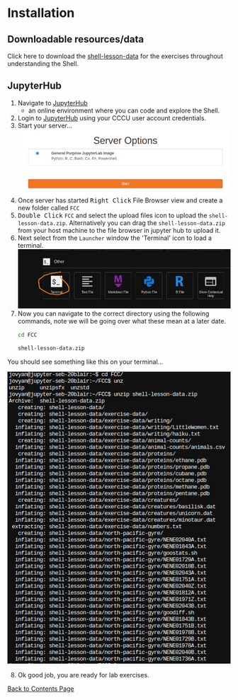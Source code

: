 # Installation 

## Downloadable resources/data

Click here to download the [shell-lesson-data](./shell-lesson-data.zip) for the exercises throughout understanding the Shell.

## JupyterHub

1. Navigate to [JupyterHub](https://jupyterhub.canterbury.ac.uk/) 
   - an online environment where you can code and explore the Shell.
2. Login to [JupyterHub](https://jupyterhub.canterbury.ac.uk/) using your CCCU user account credentials.
3. Start your server... ![](./fig/jh-server.png)
4. Once server has started <kbd>Right Click</kbd> File Browser view and create a new folder called `FCC`
5. <kbd>Double Click</kbd> `FCC` and select the upload files icon to upload the `shell-lesson-data.zip`. Alternatively you can drag the `shell-lesson-data.zip` from your host machine to the file browser in jupyter hub to upload it. 
6. Next select from the `Launcher` window the 'Terminal' icon to load a terminal. ![](.fig/../fig/jh-terminal-launch.png) 
7. Now you can navigate to the correct directory using the following commands, note we will be going over what these mean at a later date. 
   ```bash
   cd FCC
   ```
   ```bash
   shell-lesson-data.zip 
   ```
You should see something like this on your terminal...

   ![](./fig/jh-unzip.png)

8. Ok good job, you are ready for lab exercises. 
   
[Back to Contents Page](shell.md)
